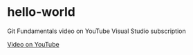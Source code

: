 # hello-world
Git Fundamentals video on YouTube Visual Studio subscription

[Video on YouTube](https://youtu.be/c3482qAzZLQ)
